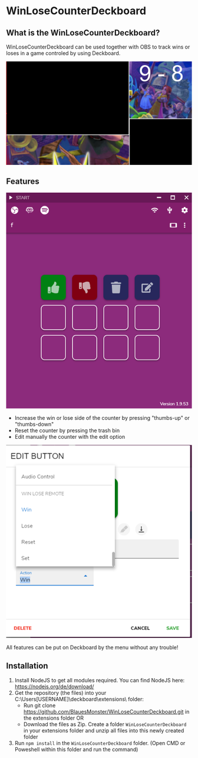 ﻿# WinLoseCounterDeckboard
 
 ## What is the WinLoseCounterDeckboard?
 
 WinLoseCounterDeckboard can be used together with OBS to track wins or loses in a game controled by using Deckboard.
 
 ![Preview](/images/preview.png)
 
    
## Features

 ![Features](/images/features.png)

* Increase the win or lose side of the counter by pressing "thumbs-up" or "thumbs-down"
* Reset the counter by pressing the trash bin
* Edit manually the counter with the edit option

 ![Options](/images/options.png)

All features can be put on Deckboard by the menu without any trouble!

 
 ## Installation
 
1. Install NodeJS to get all modules required. You can find NodeJS here: https://nodejs.org/de/download/
1. Get the repository (the files) into your C:\Users\[USERNAME]\deckboard\extensions\ folder:
    * Run git clone https://github.com/BlauesMonster/WinLoseCounterDeckboard.git in the extensions folder
    OR
    * Download the files as Zip. Create a folder `WinLoseCounterDeckboard` in your extensions folder and unzip all files into this newly created folder
1. Run `npm install` in the `WinLoseCounterDeckboard` folder. (Open CMD or Poweshell within this folder and run the command) 
